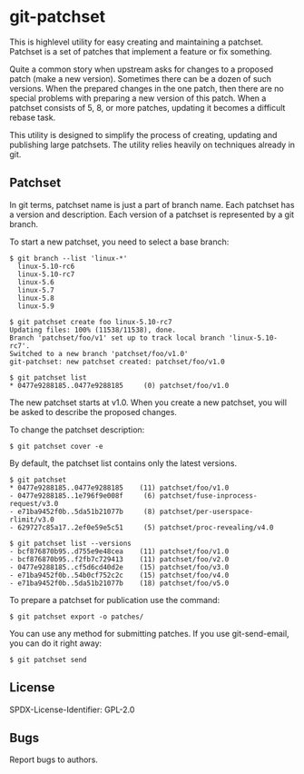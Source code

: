 # git-patchset

This is highlevel utility for easy creating and maintaining a patchset. Patchset
is a set of patches that implement a feature or fix something.

Quite a common story when upstream asks for changes to a proposed patch (make a
new version). Sometimes there can be a dozen of such versions. When the prepared
changes in the one patch, then there are no special problems with preparing a
new version of this patch. When a patchset consists of 5, 8, or more patches,
updating it becomes a difficult rebase task.

This utility is designed to simplify the process of creating, updating and
publishing large patchsets. The utility relies heavily on techniques already in
git.

## Patchset

In git terms, patchset name is just a part of branch name. Each patchset has a
version and description. Each version of a patchset is represented by a git
branch.

To start a new patchset, you need to select a base branch:
```console
$ git branch --list 'linux-*'
  linux-5.10-rc6
  linux-5.10-rc7
  linux-5.6
  linux-5.7
  linux-5.8
  linux-5.9

$ git patchset create foo linux-5.10-rc7
Updating files: 100% (11538/11538), done.
Branch 'patchset/foo/v1' set up to track local branch 'linux-5.10-rc7'.
Switched to a new branch 'patchset/foo/v1.0'
git-patchset: new patchset created: patchset/foo/v1.0

$ git patchset list
* 0477e9288185..0477e9288185     (0) patchset/foo/v1.0
```

The new patchset starts at v1.0. When you create a new patchset, you will be asked
to describe the proposed changes.

To change the patchset description:
```console
$ git patchset cover -e
```

By default, the patchset list contains only the latest versions.
```console
$ git patchset
* 0477e9288185..0477e9288185    (11) patchset/foo/v1.0
- 0477e9288185..1e796f9e008f     (6) patchset/fuse-inprocess-request/v3.0
- e71ba9452f0b..5da51b21077b     (8) patchset/per-userspace-rlimit/v3.0
- 629727c85a17..2ef0e59e5c51     (5) patchset/proc-revealing/v4.0

$ git patchset list --versions
- bcf876870b95..d755e9e48cea    (11) patchset/foo/v1.0
- bcf876870b95..f2fb7c729413    (11) patchset/foo/v2.0
- 0477e9288185..cf5d6cd40d2e    (15) patchset/foo/v3.0
- e71ba9452f0b..54b0cf752c2c    (15) patchset/foo/v4.0
- e71ba9452f0b..5da51b21077b    (18) patchset/foo/v5.0
```

To prepare a patchset for publication use the command:
```console
$ git patchset export -o patches/
```

You can use any method for submitting patches. If you use git-send-email, you
can do it right away:

```console
$ git patchset send
```

## License

SPDX-License-Identifier: GPL-2.0

## Bugs

Report bugs to authors.
